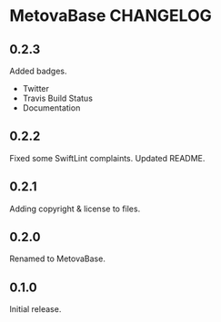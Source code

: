 # MetovaBase CHANGELOG

## 0.2.3

Added badges.

 - Twitter
 - Travis Build Status
 - Documentation

## 0.2.2

Fixed some SwiftLint complaints.  Updated README.

## 0.2.1

Adding copyright & license to files.

## 0.2.0

Renamed to MetovaBase.

## 0.1.0

Initial release.